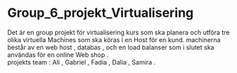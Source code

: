 # Group_6_projekt_Virtualisering
Det är en group projekt för virtualisering kurs som ska planera och utföra tre olika virtuella Machines som ska köras i en Host för en kund.                                   machinerna består av en web host , databas , och en load balanser som i slutet ska användas för en online Web shop .                                                                                                  
 projekts team : Ali , Gabriel , Fadia , Dalia , Samira .

